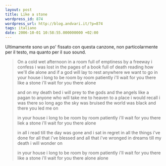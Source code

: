 ```yaml
---
layout: post
title: Like a stone
wordpress_id: 874
wordpress_url: http://blog.andvari.it/?p=874
tags: italiano
date: 2006-10-01 10:58:55.000000000 +02:00
---
```

Ultimamente sono un po' fissato con questa canzone, non particolarmente per il testo, ma quanto per il suo sound.

<!--more-->
<blockquote>On a cold wet
afternoon
in a room full of emptiness
by a freeway
i confess i was lost in the pages
of a book
full of death
reading how we'll die alone
and if a god will lay to rest
anywhere we want to go
in your house
i long to be
room by room
patiently
i'll wait for you there
like a stone
i'll wait for you there
alone

and on my death bed
i will prey
to the gods and the angels
like a pagan
to anyone who will take me to heaven
to a place
i would recall
i was there so long ago
the sky was bruised
the world was black
and there you led me on

in your house
i long to be
room by room
patiently
i'll wait for you there
liek a stone
i'll wait for you there
alone

in all i read
till the day was gone
and i sat in regret
in all the things i've done
for all that i've blessed
and all that i've wronged
in dreams till my death
i will wonder on

in your house
i long to be
room by room
patiently
i'll wait for you there
like a stone
i'll wait for you there
alone
alone</blockquote>
